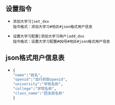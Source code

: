 ## 设置指令

- ```
  添加大学习|set_dxx
  指令格式：添加大学习#地区#json格式用户信息
  ```

- ```
  设置大学习配置|添加大学习用户|add_dxx
  指令格式：设置大学习配置#QQ号#地区#json格式用户信息
  ```
## json格式用户信息表
- ```py
  {
  "name":"姓名",
  "openid":"自行抓取openid",
  "university":"学校名称",
  "college":"学院名称",
  "class_name":"团支部名称"
  }